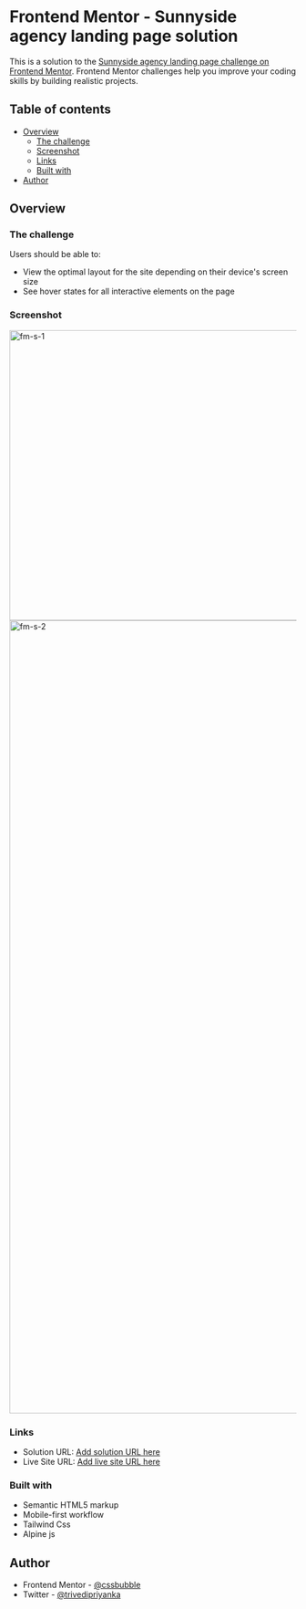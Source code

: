 # Frontend Mentor - Sunnyside agency landing page solution

This is a solution to the [Sunnyside agency landing page challenge on Frontend Mentor](https://www.frontendmentor.io/challenges/sunnyside-agency-landing-page-7yVs3B6ef). Frontend Mentor challenges help you improve your coding skills by building realistic projects.

## Table of contents

- [Overview](#overview)
  - [The challenge](#the-challenge)
  - [Screenshot](#screenshot)
  - [Links](#links)
  - [Built with](#built-with)
- [Author](#author)



## Overview

### The challenge

Users should be able to:

- View the optimal layout for the site depending on their device's screen size
- See hover states for all interactive elements on the page

### Screenshot
<img width="509" alt="fm-s-1" src="https://user-images.githubusercontent.com/1849689/142860626-7fc43ecf-5d78-42bf-b511-c4e149c6aca7.png">


<img width="1391" alt="fm-s-2" src="https://user-images.githubusercontent.com/1849689/142860641-46e7913b-f356-479b-947c-38a7c8feef26.png">

### Links

- Solution URL: [Add solution URL here](https://your-solution-url.com)
- Live Site URL: [Add live site URL here](https://your-live-site-url.com)


### Built with

- Semantic HTML5 markup
- Mobile-first workflow
- Tailwind Css 
- Alpine js


## Author

- Frontend Mentor - [@cssbubble](https://www.frontendmentor.io/profile/cssbubble)
- Twitter - [@trivedipriyanka](https://www.twitter.com/trivedipriyanka)

